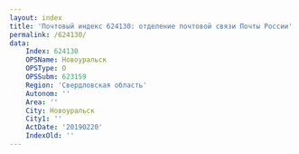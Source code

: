 ```yaml
---
layout: index
title: 'Почтовый индекс 624130: отделение почтовой связи Почты России'
permalink: /624130/
data:
    Index: 624130
    OPSName: Новоуральск
    OPSType: О
    OPSSubm: 623159
    Region: 'Свердловская область'
    Autonom: ''
    Area: ''
    City: Новоуральск
    City1: ''
    ActDate: '20190220'
    IndexOld: ''
---
```

